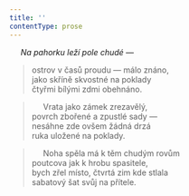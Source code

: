 ```yaml
---
title: ''
contentType: prose
---
```


     _Na pahorku leží pole chudé —_

> ostrov v časů proudu — málo znáno,  
> jako skříně skvostné na poklady  
> čtyřmi bílými zdmi obehnáno.

>      Vrata jako zámek zrezavělý,  
> povrch zbořené a zpustlé sady —  
> nesáhne zde ovšem žádná drzá  
> ruka uložené na poklady.

>      Noha spěla má k těm chudým rovům  
> poutcova jak k hrobu spasitele,  
> bych zřel místo, čtvrtá zim kde stlala  
> sabatový šat svůj na přítele.
